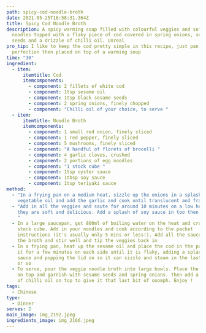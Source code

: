 ```yaml
---
path: spicy-cod-noodle-broth
date: 2021-05-25T16:58:31.364Z
title: Spicy Cod Noodle Broth
description: A spicy warming soup filled with colourful veggies and soft egg
  noodles topped with a flaky piece of cod covered in spring onions, sesame
  seeds and a drizzle of chilli oil. Unreal
pro_tip: I like to keep the cod pretty simple in this recipe, just pan fried to
  perfection then placed on top of a warming soup
time: "30"
ingredient:
  - item:
      itemtitle: Cod
      itemcomponents:
        - component: 2 fillets of white cod
        - component: 1tsp sesame oil
        - component: 1tsp black sesame seeds
        - component: 2 spring onions, finely chopped
        - component: "Chilli oil of your choice, to serve "
  - item:
      itemtitle: Noodle Broth
      itemcomponents:
        - component: 1 small red onion, finely sliced
        - component: 1 red pepper, finely sliced
        - component: 5 mushrooms, finely sliced
        - component: "A handful of florets of brocolli "
        - component: 4 garlic cloves, crushed
        - component: 2 portions of egg noodles
        - component: "1 stock cube "
        - component: 1tsp oyster sauce
        - component: 1tbsp soy sauce
        - component: 1tsp teriyaki sauce
method:
  - "In a frying pan on a medium heat, sizzle up the onions in a splash of
    vegetable oil and add the garlic and cook until translucent and fragrant. "
  - "Add in all the veggies and saute for around 10 minutes on a low heat until
    they are soft and delicious. Add a splash of soy sauce in too then set aside
    "
  - In a large saucepan, get 800ml of boiling water on the heat and crumble in a
    stock cube. Add in your noodles and cook according to the packet
    instructions (it's usually only 5 mins or less!). Add all the sauces into
    the broth and stir well and tip the veggies back in
  - In a frying pan, heat up the sesame oil and place the cod in the pan. Cook
    it for a few minutes on each side until it is flaky, adding a splash of soy
    sauce and popping the lid on so it can sizzle and steam in the last minute
    or so
  - To serve, pour the veggie noodle broth into large bowls. Place the cod right
    on top and garnish with sesame seeds and spring onions. Then add a drizzle
    of chilli oil on top to give it that last bit of ooomph. Enjoy !
tags:
  - Chinese
type:
  - Dinner
serves: 2
main_image: img_2192.jpeg
ingredients_image: img_2166.jpeg
---
```

